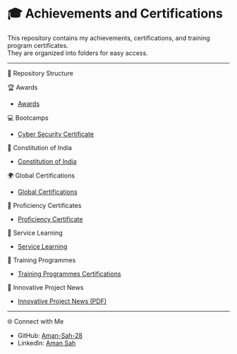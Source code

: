 # 🎓 Achievements and Certifications  

This repository contains my achievements, certifications, and training program certificates.  
They are organized into folders for easy access.  

---

📂 Repository Structure  

🏆 Awards  
- [Awards](Awards/)  

💻 Bootcamps  
- [Cyber Security Certificate](Bootcamps/cyber%20security.jpg) 

📖 Constitution of India  
- [Constitution of India](Constitution%20of%20India/)  

🌍 Global Certifications  
- [Global Certifications](Global%20Certifications/)  

📜 Proficiency Certificates  
- [Proficiency Certificate](Proficiency%20Certificate/)  

🤝 Service Learning  
- [Service Learning](Service%20Learning/)  

🏫 Training Programmes  
- [Training Programmes Certifications](Training%20Programmes%20Certifications/)  

📰 Innovative Project News  
- [Innovative Project News (PDF)](Innovative%20Project%20News.pdf)  

----

🌐 Connect with Me  
- GitHub: [Aman-Sah-28](https://github.com/Aman-Sah-28)  
- LinkedIn: [Aman Sah](https://www.linkedin.com/in/aman-sah-609721207)  
